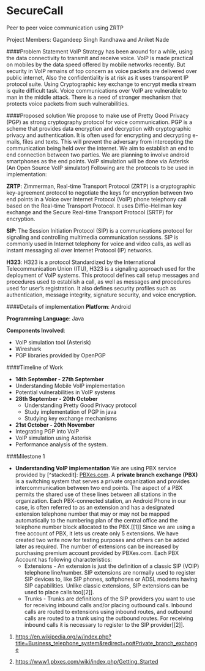 # SecureCall
Peer to peer voice communication using ZRTP

Project Members: 	Gagandeep Singh Randhawa and Aniket Nade

####Problem Statement
VoIP Strategy has been around for a while, using the data connectivity to transmit and receive voice. VoIP is made practical on mobiles by the data speed offered by mobile networks recently. But security in VoIP remains of top concern as voice packets are delivered over public internet, Also the confidentiality is at risk as it uses transparent IP protocol suite. Using Cryptographic key exchange to encrypt media stream is quite difficult task. Voice communications over VoIP are vulnerable to man in the middle attack. There is a need of stronger mechanism that protects voice packets from such vulnerabilities.

####Proposed solution
We propose to make use of Pretty Good Privacy (PGP) as strong cryptography protocol for voice communication. PGP is a scheme that provides data encryption and decryption with cryptographic privacy and authentication. It is often used for encrypting and decrypting e-mails, files and texts. This will prevent the adversary from intercepting the communication being held over the internet. We aim to establish an end to end connection between two parties. We are planning to involve android smartphones as the end points. VoIP simulation will be done via Asterisk (An Open Source VoIP simulator)
Following are the protocols to be used in implementation:

**ZRTP**: Zimmerman, Real-time Transport Protocol (ZRTP) is a cryptographic key-agreement protocol to negotiate the keys for encryption between two end points in a Voice over Internet Protocol (VoIP) phone telephony call based on the Real-time Transport Protocol. It uses Diffie–Hellman key exchange and the Secure Real-time Transport Protocol (SRTP) for encryption.

**SIP**: The Session Initiation Protocol (SIP) is a communications protocol for signaling and controlling multimedia communication sessions. SIP is commonly used in Internet telephony for voice and video calls, as well as instant messaging all over Internet Protocol (IP) networks.

**H323**: H323 is a protocol Standardized by the International Telecommunication Union (ITU), H323 is a signaling approach used for the deployment of VoIP systems. This protocol defines call setup messages and procedures used to establish a call, as well as messages and procedures used for user’s registration. It also defines security profiles such as authentication, message integrity, signature security, and voice encryption.

####Details of implementation
**Platform**: Android

**Programming Language**: Java

**Components Involved**: 
-	VoIP simulation tool (Asterisk)
-	Wireshark
-	PGP libraries provided by OpenPGP

####Timeline of Work
-	**14th September - 27th September**
  -	Understanding Mobile VoIP implementation
  -	Potential vulnerabilities in VoIP systems
- **28th September - 20th October**
  - Understanding Pretty Good Privacy protocol
  - Study implementation of PGP in java
  - Studying key exchange mechanisms
-	**21st October - 20th November**
  -	Integrating PGP into VoIP
  -	VoIP simulation using Asterisk
  -	Performance analysis of the system.


###Milestone 1
- **Understanding VoIP implementation**
We are using PBX service provided by [^stackedit]: [PBXes.com](https://www2.pbxes.com/). 
A **private branch exchange (PBX)** is a switching system that serves a private organization and provides intercommunication between two end points. 
The aspect of a PBX permits the shared use of these lines between all stations in the organization. 
Each PBX-connected station, an Android Phone in our case, is often referred to as an extension and has a designated extension telephone number that may or may not be mapped automatically to the numbering plan of the central office and the telephone number block allocated to the PBX.[[1]]
Since we are using a free account of PBX, it lets us create only 5 extensions. We have created two write now for testing purposes and others can be added later as required. The number of extensions can be increased by purchasing premium account provided by PBXes.com.
Each PBX Account has following characteristics:
	-	Extensions - An extension is just the definition of a classic SIP (VOIP) telephone line/number. SIP extensions are normally used to register SIP devices to, like SIP phones, softphones or ADSL modems having SIP capabilities. Unlike classic extensions, SIP extensions can be used to place calls too[[2]].
	-	Trunks - Trunks are definitions of the SIP providers you want to use for receiving inbound calls and/or placing outbound calls. Inbound calls are routed to extensions using inbound routes, and outbound calls are routed to a trunk using the outbound routes. For receiving inbound calls it is necessary to register to the SIP provider[[2]].


1. https://en.wikipedia.org/w/index.php?title=Business_telephone_system&redirect=no#Private_branch_exchange 

2. https://www1.pbxes.com/wiki/index.php/Getting_Started



